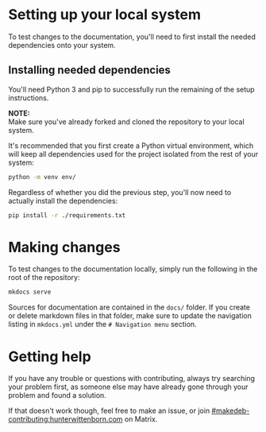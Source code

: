 # Setting up your local system
To test changes to the documentation, you'll need to first install the needed dependencies onto your system.

## Installing needed dependencies
You'll need Python 3 and pip to successfully run the remaining of the setup instructions.

**NOTE:**   
Make sure you've already forked and cloned the repository to your local system.

It's recommended that you first create a Python virtual environment, which will keep all dependencies used for the project isolated from the rest of your system:

```sh
python -m venv env/
```

Regardless of whether you did the previous step, you'll now need to actually install the dependencies:

```sh
pip install -r ./requirements.txt
```

# Making changes
To test changes to the documentation locally, simply run the following in the root of the repository:

```sh
mkdocs serve
```

Sources for documentation are contained in the `docs/` folder. If you create or delete markdown files in that folder, make sure to update the navigation listing in `mkdocs.yml` under the `# Navigation menu` section.

# Getting help
If you have any trouble or questions with contributing, always try searching your problem first, as someone else may have already gone through your problem and found a solution.

If that doesn't work though, feel free to make an issue, or join [#makedeb-contributing:hunterwittenborn.com](https://matrix.to/#/#makedeb-contributing:hunterwittenborn.com) on Matrix.

